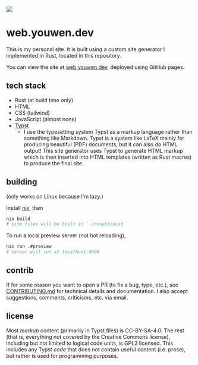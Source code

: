 <a href="https://web.youwen.dev"><img src="https://web.youwen.dev/static/logo/button.png" align="center"></a>

# web.youwen.dev

This is my personal site. It is built using a custom site generator I
implemented in Rust, located in this repository.

You can view the site at [web.youwen.dev](https://web.youwen.dev), deployed using
GitHub pages.

## tech stack

- Rust (at build time only)
- HTML
- CSS (tailwind)
- JavaScript (almost none) 
- [Typst](https://typst.app)
  - I use the typesetting system Typst as a markup language rather than something
    like Markdown. Typst is a system like LaTeX mainly for producing beautiful
    (PDF) documents, but it can also do HTML output! This site generator uses
    Typst to generate HTML markup which is then inserted into HTML templates
    (written as Rust macros) to produce the final site.

## building

(only works on Linux because I'm lazy.)

Install [nix](https://nixos.org/), then
```sh
nix build
# site files will be built in `./result/dist`
```

To run a local preview server (not hot reloading),
```sh
nix run .#preview
# server will run at localhost:8000
```

## contrib

If for some reason you want to open a PR (to fix a bug, typo, etc.), see
[CONTRIBUTING.md](./CONTRIBUTING.md) for technical details and documentation. I
also accept suggestions, comments, criticisms, etc. via email.

## license

Most _markup_ content (primarily in Typst files) is CC-BY-SA-4.0. The rest
(that is, everything not covered by the Creative Commons license), including
but not limited to logical code units, is GPL3 licensed. This includes any
Typst _code_ that does not contain useful content (i.e. prose), but rather is
used for programming purposes.
